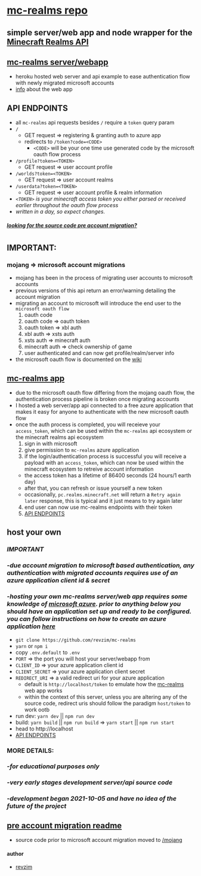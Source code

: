 # [mc-realms repo][1]

## simple server/web app and node wrapper for the [Minecraft Realms API][2]

## [mc-realms server/webapp][3]
- heroku hosted web server and api example to ease authentication flow with newly migrated microsoft accounts
- [info][8] about the web app


## API ENDPOINTS
- all `mc-realms` api requests besides `/` require a `token` query param
- `/`
  - GET request => registering & granting auth to azure app
  - redirects to `/token?code=<CODE>`
    - `<CODE>` will be your one time use generated code by the microsoft oauth flow process
- `/profile?token=<TOKEN>`
  - GET request => user account profile
- `/worlds?token=<TOKEN>`
  - GET request => user account realms
- `/userdata?token=<TOKEN>`
  - GET request => user account profile & realm information 
- *`<TOKEN>` is your minecraft access token you either parsed or received earlier throughout the oauth flow process*
- *written in a day, so expect changes.*

#### *[looking for the source code pre account migration?][10]*

#
## IMPORTANT:
### mojang => microsoft account migrations
- mojang has been in the process of migrating user accounts to microsoft accounts
- previous versions of this api return an error/warning detailing the account migration
- migrating an account to microsoft will introduce the end user to the `microsoft oauth flow`
  1. oauth code
  2. oauth code => oauth token
  3. oauth token => xbl auth
  4. xbl auth => xsts auth
  5. xsts auth => minecraft auth
  6. minecraft auth => check ownership of game
  7. user authenticated and can now get profile/realm/server info
- the microsoft oauth flow is documented on the [wiki][4]

## [mc-realms app][3]
- due to the microsoft oauth flow differing from the mojang oauth flow, the authentication process pipeline is broken once migrating accounts
- I hosted a web server/app api connected to a free azure application that makes it easy for anyone to authenticate with the new microsoft oauth flow
- once the auth process is completed, you will receieve your `access_token`, which can be used within the `mc-realms` api ecosystem or the minecraft realms api ecosystem
  1. sign in with microsoft
  2. give permission to `mc-realms` azure application
  3. if the login/authentication process is successful you will receive a payload with an `access_token`, which can now be used within the minecraft ecosystem to retreive account information
    - the access token has a lifetime of 86400 seconds (24 hours/1 earth day)
    - after that, you can refresh or issue yourself a new token
    - occasionally, `pc.realms.minecraft.net` will return a `Retry again later` response, this is typical and it just means to try again later
  4. end user can now use mc-realms endpoints with their token
  5. [API ENDPOINTS][9]

## host your own
### *IMPORTANT*
### *-due account migration to microsoft based authentication, any authentication with migrated accounts requires use of an azure application client id & secret*
### *-hosting your own mc-realms server/web app requires some knowledge of [microsoft azure][5]. prior to anything below you should have an application set up and ready to be configured. you can follow instructions on how to create an azure application [here][6]*
- `git clone https://github.com/revzim/mc-realms`
- `yarn` or `npm i`
- copy `.env.default` to `.env`
- `PORT` => the port you will host your server/webapp from
- `CLIENT_ID` => your azure application client id
- `CLIENT_SECRET` => your azure application client secret
- `REDIRECT_URI` => a valid redirect uri for your azure application
  - default is `http://localhost/token` to emulate how the [mc-realms][3] web app works
  - within the context of this server, unless you are altering any of the source code, redirect uris should follow the paradigm `host/token` to work ootb
- run dev: `yarn dev` || `npm run dev`
- build: `yarn build` || `npm run build` => `yarn start` || `npm run start`
- head to http://localhost
- [API ENDPOINTS][9]


### MORE DETAILS:
### *-for educational purposes only*
### *-very early stages development server/api source code*
### *-development began 2021-10-05 and have no idea of the future of the project*


## [pre account migration readme][7]
- source code prior to microsoft account migration moved to [/mojang][10]


<!-- LINKS -->
[0]: https://github.com/revzim
[1]: https://github.com/revzim/mc-realms
[2]: https://pc.realms.minecraft.net/
[3]: https://mcrealms.herokuapp.com/
[4]: https://wiki.vg/Microsoft_Authentication_Scheme
[5]: https://azure.microsoft.com/en-us/
[6]: https://docs.microsoft.com/en-us/azure/active-directory/develop/quickstart-register-app
[7]: ./README_PREMIGRATE.md
[8]: #mc-realms-app
[9]: #api-endpoints
[10]: ./mojang/


#### author
* [revzim][0]
